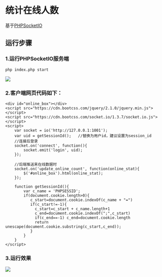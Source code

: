 # 统计在线人数 
基于[PHPSocketIO](https://github.com/walkor/phpsocket.io)

## 运行步骤

### 1.运行PHPSocketIO服务端
    php index.php start
![](http://www.884358.com/wp-content/uploads/2019/09/2019092517163334.png)
### 2.客户端网页代码如下：
	<div id="online_box"></div>
	<script src="https://cdn.bootcss.com/jquery/2.1.0/jquery.min.js"></script>
	<script src="https://cdn.bootcss.com/socket.io/1.3.7/socket.io.js"></script>
	<script>
		var socket = io('http://127.0.0.1:1001');
		var uid = getSessionId();	//替换为用户id，建议设置为session_id
		//连接后登录
		socket.on('connect', function(){
			socket.emit('login', uid);
		});
		
		//后端推送来在线数据时
		socket.on('update_online_count', function(online_stat){
			$('#online_box').html(online_stat);
		});
		
		function getSessionId(){
			var c_name = 'PHPSESSID';
			if(document.cookie.length>0){
			   c_start=document.cookie.indexOf(c_name + "=")
			   if(c_start!=-1){ 
				 c_start=c_start + c_name.length+1 
				 c_end=document.cookie.indexOf(";",c_start)
				 if(c_end==-1) c_end=document.cookie.length
				 return unescape(document.cookie.substring(c_start,c_end));
			   }
			}
		}
	</script>

### 3.运行效果
![](http://www.884358.com/wp-content/uploads/2019/09/2019092517162582.png)